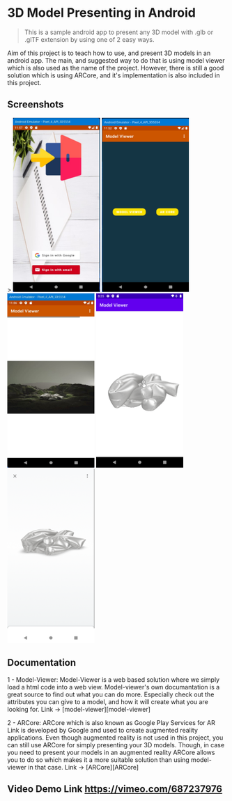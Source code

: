 # 3D Model Presenting in Android
> This is a sample android app to present any 3D model with .glb or .glTF extension by using one of 2 easy ways.

Aim of this project is to teach how to use, and present 3D models in an android app. The main, and suggested way to do that is using model viewer which is also used as the name of the project. However, there is still a good solution which is using ARCore, and it's implementation is also included in this project.

## Screenshots
<div style="display: inline-block;">>
  <img src="images/Screenshot 2022-03-12 115807.jpg" width="200" height="400">
  <img src="images/image.png" width="200" height="400">
  <img src="images/image1.jpg" width="200" height="400">
  <img src="images/screenshot3.png" width="200" height="400">
  <img src="images/screenshot4.png" width="200" height="400">
</div>

## Documentation
1 - Model-Viewer: Model-Viewer is a web based solution where we simply load a html code into a web view. Model-viewer's own documantation is a great
source to find out what you can do more. Especially check out the attributes you can give to a model, and how it will create what you are looking 
for. Link -> [model-viewer][model-viewer]

2 - ARCore: ARCore which is also known as Google Play Services for AR Link is developed by Google and used to create augmented reality applications. Even
though augmented reality is not used in this project, you can still use ARCore for simply presenting your 3D models. Though, in case you need to present
your models in an augmented reality ARCore allows you to do so which makes it a more suitable solution than using model-viewer in that case. Link -> [ARCore][ARCore]

## Video Demo Link  https://vimeo.com/687237976


